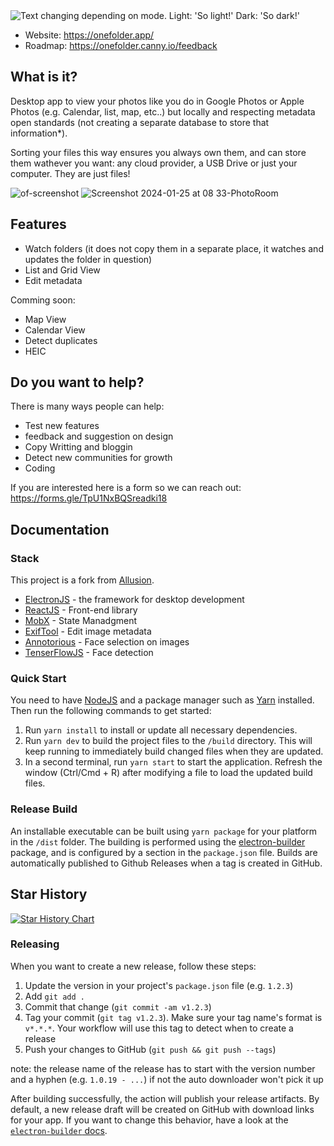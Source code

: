 <picture>
  <source media="(prefers-color-scheme: dark)" srcset="https://github.com/OneFolderApp/OneFolder/assets/27826950/e12e0f46-a1a8-484f-a443-b71d4a30d37f">
  <img alt="Text changing depending on mode. Light: 'So light!' Dark: 'So dark!'" src="https://github.com/OneFolderApp/OneFolder/assets/27826950/b6291e54-daf9-42c1-8649-ec14532d79c7">
</picture>

- Website: https://onefolder.app/
- Roadmap: https://onefolder.canny.io/feedback

## What is it?
Desktop app to view your photos like you do in Google Photos or Apple Photos (e.g. Calendar, list, map, etc..) but locally and respecting metadata open standards (not creating a separate database to store that information*).

Sorting your files this way ensures you always own them, and can store them wathever you want: any cloud provider, a USB Drive or just your computer. They are just files!

![of-screenshot](https://github.com/OneFolderApp/OneFolder/assets/27826950/8a720625-18ce-4bf2-8ad5-c70896af514e)
![Screenshot 2024-01-25 at 08 33-PhotoRoom](https://github.com/OneFolderApp/OneFolder/assets/27826950/fc735aff-1941-4120-b5e6-b52894e2308a)

## Features
- Watch folders (it does not copy them in a separate place, it watches and updates the folder in question)
- List and Grid View
- Edit metadata

Comming soon:
- Map View
- Calendar View
- Detect duplicates
- HEIC

## Do you want to help?
There is many ways people can help:
- Test new features
- feedback and suggestion on design
- Copy Writting and bloggin
- Detect new communities for growth
- Coding

If you are interested here is a form so we can reach out:
https://forms.gle/TpU1NxBQSreadki18


## Documentation
### Stack
This project is a fork from [Allusion](https://github.com/allusion-app/Allusion).
* [ElectronJS](https://www.electronjs.org/) - the framework for desktop development
* [ReactJS](https://react.dev/) - Front-end library
* [MobX](https://mobx.js.org/README.html) - State Manadgment
* [ExifTool](https://exiftool.org/) - Edit image metadata
* [Annotorious](https://annotorious.github.io/) - Face selection on images
* [TenserFlowJS](https://www.tensorflow.org/js) - Face detection
  
### Quick Start

You need to have [NodeJS](https://nodejs.org/en/download/) and a package manager such as [Yarn](https://yarnpkg.com/lang/en/docs/install/) installed.
Then run the following commands to get started:

1. Run `yarn install` to install or update all necessary dependencies.
2. Run `yarn dev` to build the project files to the `/build` directory. This will keep running to immediately build changed files when they are updated.
3. In a second terminal, run `yarn start` to start the application. Refresh the window (Ctrl/Cmd + R) after modifying a file to load the updated build files.

### Release Build

An installable executable can be built using `yarn package` for your platform in the `/dist` folder. The building is performed using the [electron-builder](https://www.electron.build/) package, and is configured by a section in the `package.json` file.
Builds are automatically published to Github Releases when a tag is created in GitHub.

## Star History

[![Star History Chart](https://api.star-history.com/svg?repos=OneFolderApp/OneFolder&type=Date)](https://star-history.com/#OneFolderApp/OneFolder&Date)




### Releasing

When you want to create a new release, follow these steps:

1. Update the version in your project's `package.json` file (e.g. `1.2.3`)
2. Add `git add .`
3. Commit that change (`git commit -am v1.2.3`)
4. Tag your commit (`git tag v1.2.3`). Make sure your tag name's format is `v*.*.*`. Your workflow will use this tag to detect when to create a release
5. Push your changes to GitHub (`git push && git push --tags`)

note: the release name of the release has to start with the version number and a hyphen (e.g. `1.0.19 - ...`) if not the auto downloader won't pick it up

After building successfully, the action will publish your release artifacts. By default, a new release draft will be created on GitHub with download links for your app. If you want to change this behavior, have a look at the [`electron-builder` docs](https://www.electron.build).

